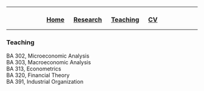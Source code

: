 <hr>
  <h3> 
      <p align="center"> 
          <a href="https://ccbautista.github.io/">Home</a> &emsp;
          <a href="https://ccbautista.github.io/research">Research</a> &emsp; 
          <a href="https://ccbautista.github.io/teaching">Teaching</a> &emsp; 
          <a href="https://drive.google.com/file/d/1Iopc_TrXDKz79ofbDGWxYiX8aaP9EgEH/view">CV</a>
      </p>
  </h3>
<hr>
   
<h3> 
    Teaching
</h3>

BA 302, Microeconomic Analysis <br>
BA 303, Macroeconomic Analysis <br>
BA 313, Econometrics <br>
BA 320, Financial Theory <br>
BA 391, Industrial Organization <br>

<!--- Add the links to the classes above using html or markdown. For markdown, the syntax is [insert texxt here](insert url here), where you change the text in the () and [] while retaining [] and ().  ---!>
